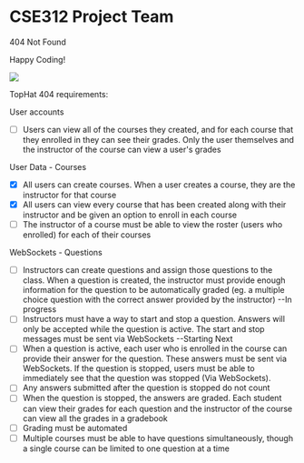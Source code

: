 # CSE312 Project Team
 404 Not Found

 Happy Coding!
 
![](https://github.com/AlvinlolZ/CSE331-Project/blob/main/GIF/programming.gif)

TopHat 404
requirements:

User accounts
- [ ] Users can view all of the courses they created, and for each course that they enrolled in they can see their grades. Only the user themselves and the instructor of the course can view a user's grades

User Data - Courses
- [x] All users can create courses. When a user creates a course, they are the instructor for that course
- [x] All users can view every course that has been created along with their instructor and be given an option to enroll in each course
- [ ] The instructor of a course must be able to view the roster (users who enrolled) for each of their courses

WebSockets - Questions
- [ ] Instructors can create questions and assign those questions to the class. When a question is created, the instructor must provide enough information for the question to be automatically graded (eg. a multiple choice question with the correct answer provided by the instructor) --In progress
- [ ] Instructors must have a way to start and stop a question. Answers will only be accepted while the question is active. The start and stop messages must be sent via WebSockets --Starting Next
- [ ] When a question is active, each user who is enrolled in the course can provide their answer for the question. These answers must be sent via WebSockets. If the question is stopped, users must be able to immediately see that the question was stopped (Via WebSockets).
- [ ] Any answers submitted after the question is stopped do not count
- [ ] When the question is stopped, the answers are graded. Each student can view their grades for each question and the instructor of the course can view all the grades in a gradebook
- [ ] Grading must be automated
- [ ] Multiple courses must be able to have questions simultaneously, though a single course can be limited to one question at a time
